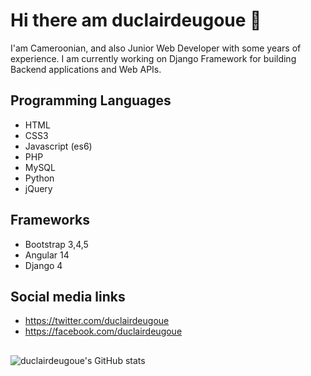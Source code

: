 # Hi there am duclairdeugoue 👋

I'am Cameroonian, and also Junior Web Developer with some years of experience. I am currently working on Django Framework for building Backend applications and Web APIs. 

## Programming Languages
- HTML
- CSS3
- Javascript (es6)
- PHP
- MySQL
- Python
- jQuery

## Frameworks
- Bootstrap 3,4,5
- Angular 14
- Django 4

## Social media links
- https://twitter.com/duclairdeugoue
- https://facebook.com/duclairdeugoue

## 

![duclairdeugoue's GitHub stats](https://github-readme-stats.vercel.app/api?username=duclairdeugoue&show_icons=true&theme=radical)



